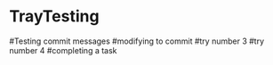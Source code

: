 # TrayTesting
#Testing commit messages
#modifying to commit
#try number 3
#try number 4
#completing a task
